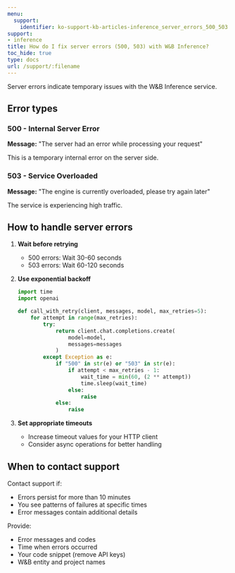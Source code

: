 ```yaml
---
menu:
  support:
    identifier: ko-support-kb-articles-inference_server_errors_500_503
support:
- inference
title: How do I fix server errors (500, 503) with W&B Inference?
toc_hide: true
type: docs
url: /support/:filename
---
```


Server errors indicate temporary issues with the W&B Inference service.

## Error types

### 500 - Internal Server Error
**Message:** "The server had an error while processing your request"

This is a temporary internal error on the server side.

### 503 - Service Overloaded
**Message:** "The engine is currently overloaded, please try again later"

The service is experiencing high traffic.

## How to handle server errors

1. **Wait before retrying**
   - 500 errors: Wait 30-60 seconds
   - 503 errors: Wait 60-120 seconds

2. **Use exponential backoff**
   ```python
   import time
   import openai
   
   def call_with_retry(client, messages, model, max_retries=5):
       for attempt in range(max_retries):
           try:
               return client.chat.completions.create(
                   model=model,
                   messages=messages
               )
           except Exception as e:
               if "500" in str(e) or "503" in str(e):
                   if attempt < max_retries - 1:
                       wait_time = min(60, (2 ** attempt))
                       time.sleep(wait_time)
                   else:
                       raise
               else:
                   raise
   ```

3. **Set appropriate timeouts**
   - Increase timeout values for your HTTP client
   - Consider async operations for better handling

## When to contact support

Contact support if:
- Errors persist for more than 10 minutes
- You see patterns of failures at specific times
- Error messages contain additional details

Provide:
- Error messages and codes
- Time when errors occurred
- Your code snippet (remove API keys)
- W&B entity and project names